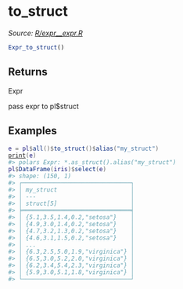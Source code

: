 # to_struct

*Source: [R/expr__expr.R](https://github.com/pola-rs/r-polars/tree/main/R/expr__expr.R)*

```r
Expr_to_struct()
```

## Returns

Expr

pass expr to pl$struct

## Examples

<pre class='r-example'><code><span class='r-in'><span><span class='va'>e</span> <span class='op'>=</span> <span class='va'>pl</span><span class='op'>$</span><span class='fu'>all</span><span class='op'>(</span><span class='op'>)</span><span class='op'>$</span><span class='fu'>to_struct</span><span class='op'>(</span><span class='op'>)</span><span class='op'>$</span><span class='fu'>alias</span><span class='op'>(</span><span class='st'>"my_struct"</span><span class='op'>)</span></span></span>
<span class='r-in'><span><span class='fu'><a href='https://rdrr.io/r/base/print.html'>print</a></span><span class='op'>(</span><span class='va'>e</span><span class='op'>)</span></span></span>
<span class='r-out co'><span class='r-pr'>#&gt;</span> polars Expr: *.as_struct().alias("my_struct")</span>
<span class='r-in'><span><span class='va'>pl</span><span class='op'>$</span><span class='fu'>DataFrame</span><span class='op'>(</span><span class='va'>iris</span><span class='op'>)</span><span class='op'>$</span><span class='fu'>select</span><span class='op'>(</span><span class='va'>e</span><span class='op'>)</span></span></span>
<span class='r-out co'><span class='r-pr'>#&gt;</span> shape: (150, 1)</span>
<span class='r-out co'><span class='r-pr'>#&gt;</span> ┌───────────────────────────────┐</span>
<span class='r-out co'><span class='r-pr'>#&gt;</span> │ my_struct                     │</span>
<span class='r-out co'><span class='r-pr'>#&gt;</span> │ ---                           │</span>
<span class='r-out co'><span class='r-pr'>#&gt;</span> │ struct[5]                     │</span>
<span class='r-out co'><span class='r-pr'>#&gt;</span> ╞═══════════════════════════════╡</span>
<span class='r-out co'><span class='r-pr'>#&gt;</span> │ {5.1,3.5,1.4,0.2,"setosa"}    │</span>
<span class='r-out co'><span class='r-pr'>#&gt;</span> │ {4.9,3.0,1.4,0.2,"setosa"}    │</span>
<span class='r-out co'><span class='r-pr'>#&gt;</span> │ {4.7,3.2,1.3,0.2,"setosa"}    │</span>
<span class='r-out co'><span class='r-pr'>#&gt;</span> │ {4.6,3.1,1.5,0.2,"setosa"}    │</span>
<span class='r-out co'><span class='r-pr'>#&gt;</span> │ ...                           │</span>
<span class='r-out co'><span class='r-pr'>#&gt;</span> │ {6.3,2.5,5.0,1.9,"virginica"} │</span>
<span class='r-out co'><span class='r-pr'>#&gt;</span> │ {6.5,3.0,5.2,2.0,"virginica"} │</span>
<span class='r-out co'><span class='r-pr'>#&gt;</span> │ {6.2,3.4,5.4,2.3,"virginica"} │</span>
<span class='r-out co'><span class='r-pr'>#&gt;</span> │ {5.9,3.0,5.1,1.8,"virginica"} │</span>
<span class='r-out co'><span class='r-pr'>#&gt;</span> └───────────────────────────────┘</span>
 </code></pre>